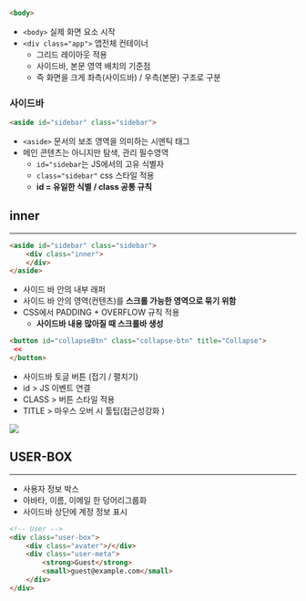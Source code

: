 

```html
<body>

```
- `<body>` 실제 화면 요소 시작
- `<div class="app">` 앱전체 컨테이너
	- 그리드 레이아웃 적용
	- 사이드바, 본문 영역 배치의 기준점
	- 즉 화면을 크게 좌측(사이드바) / 우측(본문) 구조로 구분

### 사이드바
```html
<aside id="sidebar" class="sidebar">
```
- `<aside>` 문서의 보조 영역을 의미하는 시맨틱 태그
- 메인 콘텐츠는 아니지만 탐색, 관리 필수영역 
	- `id="sidebar`는 JS에서의 고유 식별자
	- `class="sidebar"` css 스타일 적용
	- **id = 유일한 식별 / class 공통 규칙**

## inner
---
```html
<aside id="sidebar" class="sidebar">
	<div class="inner">
	</div>
</aside>
```
- 사이드 바 안의 내부 래퍼
- 사이드 바 안의 영역(컨텐츠)를 **스크롤 가능한 영역으로 묶기 위함** 
- CSS에서 PADDING + OVERFLOW 규칙 적용
	- **사이드바 내용 많아질 때 스크롤바 생성**

```html
<button id="collapseBtn" class="collapse-btn" title="Collapse">
 <<
</button>
```
- 사이드바 토글 버튼 (접기 / 펼치기)
- id > JS 이벤트 연결
- CLASS > 버튼 스타일 적용
- TITLE > 마우스 오버 시 툴팁(접근성강화 )

![](Pasted%20image%2020250913205621.png)


##  USER-BOX
---
- 사용자 정보 박스
- 아바타, 이름, 이메일 한 덩어리그룹화 
- 사이드바 상단에 계정 정보 표시
```html
<!-- User -->
<div class="user-box">
	<div class="avater">/</div>
	<div class="user-meta">
		<strong>Guest</strong>
		<small>guest@example.com</small>
	</div>
</div>
```

